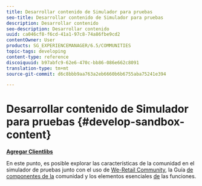 ```yaml
---
title: Desarrollar contenido de Simulador para pruebas
seo-title: Desarrollar contenido de Simulador para pruebas
description: Desarrollar contenido
seo-description: Desarrollar contenido
uuid: ca046cf8-f6cd-41a1-97c8-74a86fbe9cd2
contentOwner: User
products: SG_EXPERIENCEMANAGER/6.5/COMMUNITIES
topic-tags: developing
content-type: reference
discoiquuid: b97abfc9-62e6-470c-bb86-086e662c8091
translation-type: tm+mt
source-git-commit: d6c8bbb9aa763a2eb6660b6b6755aba75241e394

---
```



# Desarrollar contenido de Simulador para pruebas {#develop-sandbox-content}

**[Agregar Clientlibs](add-clientlibs.md)**

En este punto, es posible explorar las características de la comunidad en el simulador de pruebas junto con el uso de [We-Retail Community](../../help/sites-developing/we-retail.md), la Guía [de componentes de la](components-guide.md) comunidad y los elementos esenciales [de](essentials.md) las funciones.


